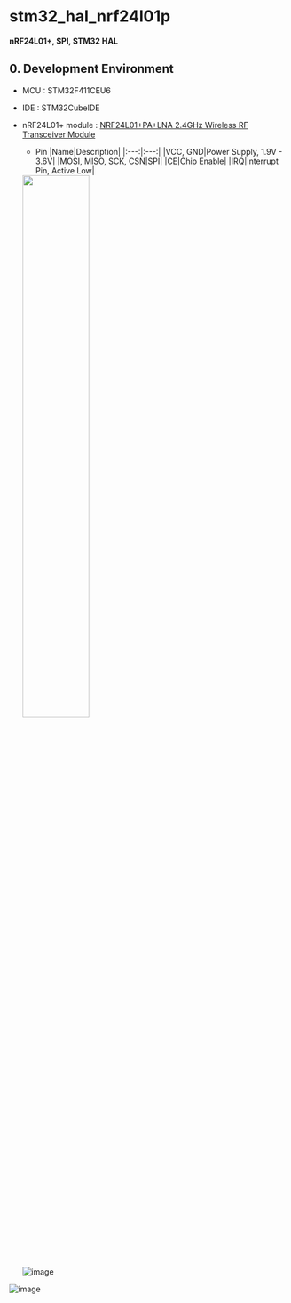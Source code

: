 # stm32_hal_nrf24l01p

__nRF24L01+, SPI, STM32 HAL__

## 0. Development Environment

- MCU : STM32F411CEU6
- IDE : STM32CubeIDE
- nRF24L01+ module : [NRF24L01+PA+LNA 2.4GHz Wireless RF Transceiver Module](https://electropeak.com/nrf24l01-pa-lna-wireless-module)

    - Pin
        |Name|Description|
        |:---:|:---:|
        |VCC, GND|Power Supply, 1.9V - 3.6V|
        |MOSI, MISO, SCK, CSN|SPI|
        |CE|Chip Enable|
        |IRQ|Interrupt Pin, Active Low|

    <img src = "https://user-images.githubusercontent.com/48342925/127821579-90bb10aa-f2a8-499f-a3e3-e9a086c06564.png" width = "50%" height = "50%">

    ![image](https://user-images.githubusercontent.com/48342925/126250540-7b1a6722-91dc-422f-b028-bfee02d0f004.png)







![image](https://user-images.githubusercontent.com/48342925/126868830-8b13179c-a50b-4d94-b3e5-aab5d05a12bf.png)
